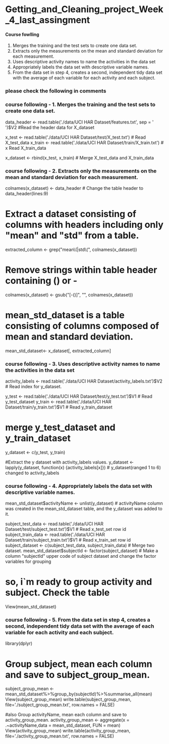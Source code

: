 # Getting_and_Cleaning_project_Week_4_last_assingment

#### Course fowlling

1. Merges the training and the test sets to create one data set.
2. Extracts only the measurements on the mean and standard deviation for each measurement. 
3. Uses descriptive activity names to name the activities in the data set
4. Appropriately labels the data set with descriptive variable names. 
5. From the data set in step 4, creates a second, independent tidy data set with the average of each variable for each activity and each subject.

### please check the following in comments

### course following - 1. Merges the training and the test sets to create one data set.

data_header <- read.table('./data/UCI HAR Dataset/features.txt', sep = ' ')$V2 #Read the header data for X_dataset

x_test <- read.table('./data/UCI HAR Dataset/test/X_test.txt') # Read X_test_data
x_train <- read.table('./data/UCI HAR Dataset/train/X_train.txt') # x Read X_train_data

x_dataset <- rbind(x_test, x_train) # Merge X_test_data and X_train_data

### course following - 2. Extracts only the measurements on the mean and standard deviation for each measurement.

colnames(x_dataset) <- data_header # Change the table header to data_header(lines:9)

# Extract a dataset consisting of columns with headers including only "mean" and "std" from a table.
extracted_column <- grep("mean\\(|std\\(", colnames(x_dataset))
# Remove strings within table header containing () or -
colnames(x_dataset) <- gsub("[-()]", "", colnames(x_dataset))
# mean_std_dataset is a table consisting of columns composed of mean and standard deviation.
mean_std_dataset<- x_dataset[, extracted_column]

### course following - 3. Uses descriptive activity names to name the activities in the data set
activity_labels <- read.table('./data/UCI HAR Dataset/activity_labels.txt')$V2 # Read index for y_dataset. 

y_test <- read.table('./data/UCI HAR Dataset/test/y_test.txt')$V1 # Read y_test_dataset
y_train <- read.table('./data/UCI HAR Dataset/train/y_train.txt')$V1 # Read y_train_dataset
# merge y_test_dataset and y_train_dataset
y_dataset <- c(y_test, y_train)

#Extract the y dataset with activity_labels values.
y_dataset <- lapply(y_dataset, function(x) {activity_labels[x]}) # y_dataset(ranged 1 to 6) changed to activity_labels

### course following - 4. Appropriately labels the data set with descriptive variable names. 

mean_std_dataset$activityName <- unlist(y_dataset) # activityName column was created in the mean_std_dataset table, and the y_dataset was added to it.

subject_test_data <- read.table('./data/UCI HAR Dataset/test/subject_test.txt')$V1 # Read x_test_set row id
subject_train_data <- read.table('./data/UCI HAR Dataset/train/subject_train.txt')$V1 # Read x_train_set row id 
subject_dataset <- c(subject_test_data, subject_train_data) # Merge two dataset.
mean_std_dataset$subjectId <- factor(subject_dataset) # Make a column "subjectId" upper code of subject dataset and change the factor variables for grouping

# so, i`m ready to group activity and subject. Check the table
View(mean_std_dataset)

### course following - 5. From the data set in step 4, creates a second, independent tidy data set with the average of each variable for each activity and each subject.

library(dplyr)
# Group subject, mean each column and save to  subject_group_mean.
subject_group_mean <- mean_std_dataset%>%group_by(subjectId)%>%summarise_all(mean)
View(subject_group_mean)
write.table(subject_group_mean, file='./subject_group_mean.txt', row.names = FALSE)

#also Group activityName, mean each column and save to  activity_group_mean.
activity_group_mean <- aggregate(x = .~activityName,data = mean_std_dataset, FUN = mean)
View(activity_group_mean)
write.table(activity_group_mean, file='./activity_group_mean.txt', row.names = FALSE)
